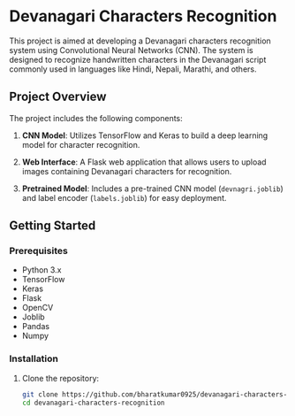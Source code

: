 # Devanagari Characters Recognition

This project is aimed at developing a Devanagari characters recognition system using Convolutional Neural Networks (CNN). The system is designed to recognize handwritten characters in the Devanagari script commonly used in languages like Hindi, Nepali, Marathi, and others.

## Project Overview

The project includes the following components:

1. **CNN Model**: Utilizes TensorFlow and Keras to build a deep learning model for character recognition.

2. **Web Interface**: A Flask web application that allows users to upload images containing Devanagari characters for recognition.

3. **Pretrained Model**: Includes a pre-trained CNN model (`devnagri.joblib`) and label encoder (`labels.joblib`) for easy deployment.

## Getting Started

### Prerequisites

- Python 3.x
- TensorFlow
- Keras
- Flask
- OpenCV
- Joblib
- Pandas
- Numpy

### Installation

1. Clone the repository:
   ```sh
   git clone https://github.com/bharatkumar0925/devanagari-characters-recognition.git
   cd devanagari-characters-recognition
